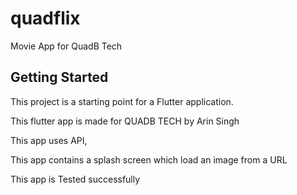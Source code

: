 # quadflix 

Movie App for QuadB Tech


## Getting Started

This project is a starting point for a Flutter application.

This flutter app is made for QUADB TECH by Arin Singh

This app uses API,

This app contains a splash screen which load an image from a URL

This app is Tested successfully 


